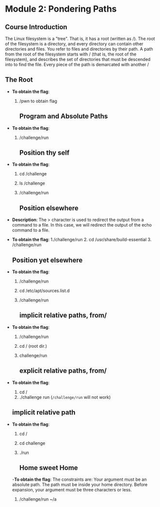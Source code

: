 
# Module 2: Pondering Paths

## Course Introduction
The Linux filesystem is a "tree". That is, it has a root (written as /). The root of the filesystem is a directory, and every directory can contain other directories and files. You refer to files and directories by their path. A path from the root of the filesystem starts with / (that is, the root of the filesystem), and describes the set of directories that must be descended into to find the file. Every piece of the path is demarcated with another /
  

   ## The Root

- **To obtain the flag**:
  1. /pwn to obtain flag

     ## Program and Absolute Paths
- **To obtain the flag**:
  1. /challenge/run

     ## Position thy self

- **To obtain the flag**:
  1. cd /challenge
  2. ls /challenge
  3. /challenge/run

     ## Position elsewhere
- **Description**: 
  The > character is used to redirect the output from a command to a file. In this case, we 
  will redirect the output of the echo command to a file.

- **To obtain the flag**:
  1./challenge/run
  2. cd /usr/share/build-essential
  3. /challenge/run

     ## Position yet elsewhere

- **To obtain the flag**:
  1. /challenge/run
  2. cd /etc/apt/sources.list.d
  3. /challenge/run

     ## implicit relative paths, from/

- **To obtain the flag**:
  1. /challenge/run
  2. cd /     (root dir.)
  3. challenge/run

     ## explicit relative paths, from/ 


- **To obtain the flag**:
  1. cd /
  2. ./challenge run   (`/challenge/run` will not work)


   ## implicit relative path

- **To obtain the flag**:
  1. cd /
  2. cd challenge
  3. ./run
 
     ## Home sweet Home

  -**To obtain the flag**:
  The constraints are:
Your argument must be an absolute path.
The path must be inside your home directory.
Before expansion, your argument must be three characters or less.
  1. /challenge/run ~/a
